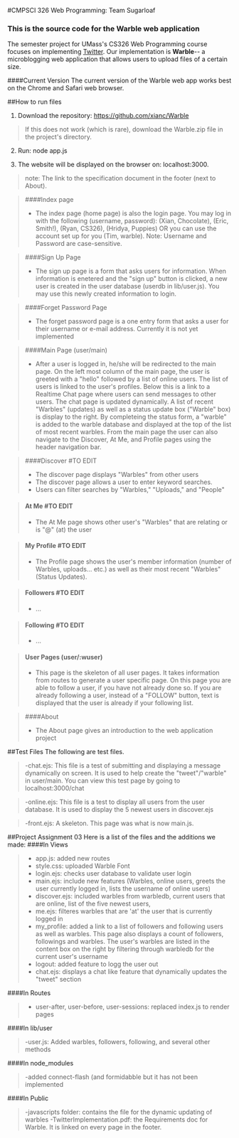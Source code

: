 #CMPSCI 326 Web Programming: Team Sugarloaf
### This is the source code for the Warble web application

The semester project for UMass's CS326 Web Programming course focuses on implementing <a href="http://twitter.com" target="_blank">Twitter</a>. Our implementation is <b>Warble</b>-- a microblogging web application that allows users to upload files of a certain size. 

####Current Version
The current version of the Warble web app works best on the Chrome and Safari web browser.

##How to run files

1. Download the repository: https://github.com/xianc/Warble
> If this does not work (which is rare), download the Warble.zip file in the project's directory. 

2. Run: node app.js

3. The website will be displayed on the browser on: localhost:3000. 

> note: The link to the specification document in the footer (next to About).

>####Index page
>- The index page (home page) is also the login page. You may log in with the following (username, password): (Xian, Chocolate), (Eric, Smith!), (Ryan, CS326), (Hridya, Puppies) OR you can use the account set up for you (Tim, warble). Note: Username and Password are case-sensitive. 

>####Sign Up Page 
>- The sign up page is a form that asks users for information. When information is enetered and the "sign up" button is clicked, a new user is created in the user database (userdb in lib/user.js). You may use this newly created information to login.

>####Forget Password Page
>- The forget password page is a one entry form that asks a user for their username or e-mail address. Currently it is not yet implemented

>####Main Page (user/main)
>- After a user is logged in, he/she will be redirected to the main page. On the left most column of the main page, the user is greeted with a "hello" followed by a list of online users. The list of users is linked to the user's profiles. Below this is a link to a Realtime Chat page where users can send messages to other users. The chat page is updated dynamically. A list of recent "Warbles" (updates) as well as a status update box ("Warble" box) is display to the right. By completeing the status form, a "warble" is added to the warble database and displayed at the top of the list of most recent warbles. From the main page the user can also navigate to the Discover, At Me, and Profile pages using the header navigation bar. 

>####Discover #TO EDIT
>- The discover page displays "Warbles" from other users
>- The discover page allows a user to enter keyword searches. 
>- Users can filter searches by "Warbles," "Uploads," and "People"

>#### At Me #TO EDIT
>- The At Me page shows other user's "Warbles" that are relating or is "@" (at) the user

>#### My Profile #TO EDIT
>- The Profile page shows the user's member information (number of Warbles, uploads... etc.) as well as their most recent "Warbles" (Status Updates). 

>#### Followers #TO EDIT
>- ...

>#### Following #TO EDIT
>- ...

>#### User Pages (user/:wuser)
>- This page is the skeleton of all user pages. It takes information from routes to generate a user specific page. On this page you are able to follow a user, if you have not already done so. If you are already following a user, instead of a "FOLLOW" button, text is displayed that the user is already if your following list. 

>####About
>- The About page gives an introduction to the web application project


##Test Files
The following are test files. 
>-chat.ejs: This file is a test of submitting and displaying a message dynamically on screen. It is used to help create the "tweet"/"warble" in user/main. You can view this test page by going to localhost:3000/chat

>-online.ejs: This file is a test to display all users from the user database. It is used to display the 5 newest users in discover.ejs

>-front.ejs: A skeleton. This page was what is now main.js. 

##Project Assignment 03
Here is a list of the files and the additions we made:
####In Views
>- app.js: added new routes
>- style.css: uploaded Warble Font
>- login.ejs: checks user database to validate user login
>- main.ejs: include new features (Warbles, online users, greets the user currently logged in, lists the username of online users)
>- discover.ejs: included warbles from warbledb, current users that are online, list of the five newest users,
>- me.ejs: filteres warbles that are 'at' the user that is currently logged in
>- my_profile: added a link to a list of followers and following users as well as warbles. This page also displays a count of followers, followings and warbles. The user's warbles are listed in the content box on the right by filtering through warbledb for the current user's username
>- logout: added feature to logg the user out
>- chat.ejs: displays a chat like feature that dynamically updates the "tweet" section

####In Routes
>- user-after, user-before, user-sessions: replaced index.js to render pages

####In lib/user
>-user.js: Added warbles, followers, following, and several other methods

####In node_modules
>-added connect-flash (and formidabble but it has not been implemented

####In Public
>-javascripts folder: contains the file for the dynamic updating of warbles
>-TwitterImplementation.pdf: the Requirements doc for Warble. It is linked on every page in the footer.  


